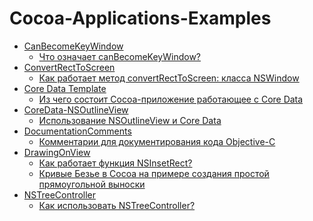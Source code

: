 # Cocoa-Applications-Examples

  - [CanBecomeKeyWindow][cbkv-repo-url]
      - [Что означает canBecomeKeyWindow?][cbkv-post-url]
  - [ConvertRectToScreen][crts-repo-url]
      - [Как работает метод convertRectToScreen: класса NSWindow][crts-post-url]
  - [Core Data Template][cdt-repo-url]
      - [Из чего состоит Cocoa-приложение работающее с Core Data][cdt-post-url]
  - [CoreData-NSOutlineView][cdnsov-repo-url]
      - [Использование NSOutlineView и Core Data][cdnsov-post-url]
  - [DocumentationComments][dc-repo-url]
      - [Комментарии для документирования кода Objective-C][dc-post-url]
  - [DrawingOnView][dov-repo-url]
      - [Как работает функция NSInsetRect?][dov-inset-post-url]
      - [Кривые Безье в Cocoa на примере создания простой прямоугольной выноски][dov-bezier-post-url]
  - [NSTreeController][nstc-repo-url]
      - [Как использовать NSTreeController?][nstc-post-url]

   [cbkv-repo-url]: <https://github.com/devtype-blogspot-com/Cocoa-Applications-Examples/tree/master/CanBecomeKeyWindow>
   [cbkv-post-url]: <http://devtype.blogspot.com/2016/01/Chto-oznachaet-canBecomeKeyWindow.html>
   [dov-repo-url]: <https://github.com/devtype-blogspot-com/Cocoa-Applications-Examples/tree/master/DrawingOnView>
   [dov-bezier-post-url]: <http://devtype.blogspot.com/2016/01/Krivye-Beze-v-Cocoa.html>
   [dov-inset-post-url]: <http://devtype.blogspot.com/2016/01/Kak-rabotaet-funktsiya-NSInsetRect.html>
   [cdt-repo-url]: <https://github.com/devtype-blogspot-com/Cocoa-Applications-Examples/tree/master/Core%20Data%20Template>
   [cdt-post-url]: <http://devtype.blogspot.com/2016/01/Iz-chego-sostoit-Cocoa-prilozhenie-rabotayushchee-s-Core-Data.html>
   [crts-repo-url]: <https://github.com/devtype-blogspot-com/Cocoa-Applications-Examples/tree/master/ConvertRectToScreen>
   [crts-post-url]: <http://devtype.blogspot.com/2016/01/Kak-rabotaet-metod-convertRectToScreen-klassa-NSWindow.html>
   [cdnsov-repo-url]: <https://github.com/devtype-blogspot-com/Cocoa-Applications-Examples/tree/master/CoreData-NSOutlineView>
   [cdnsov-post-url]: <http://devtype.blogspot.com/2016/01/Ispolzovanie-NSOutlineView-i-Core-Data.html>
   [nstc-repo-url]: <https://github.com/devtype-blogspot-com/Cocoa-Applications-Examples/tree/master/NSTreeController>
   [nstc-post-url]: <http://devtype.blogspot.com/2016/01/Kak-ispolzovat-NSTreeController.html>
   [dc-repo-url]: <https://github.com/devtype-blogspot-com/Cocoa-Applications-Examples/tree/master/DocumentationComments>
   [dc-post-url]: <http://devtype.blogspot.com/2016/01/Kommentarii-dlya-dokumentirovaniya-koda-Objective-C.html>
